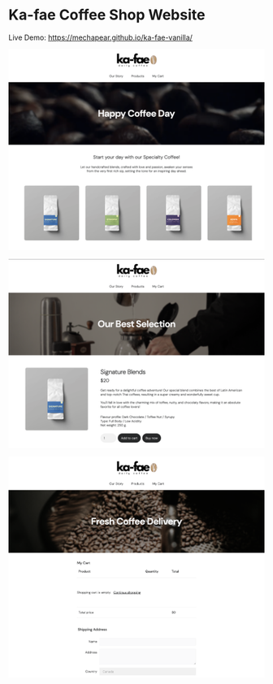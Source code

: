 
# Ka-fae Coffee Shop Website

Live Demo: https://mechapear.github.io/ka-fae-vanilla/


![App Screenshot](https://raw.githubusercontent.com/mechapear/ka-fae-vanilla/main/screenshots/screenshot-home-page.png)

![App Screenshot](https://raw.githubusercontent.com/mechapear/ka-fae-vanilla/main/screenshots/screenshot-products.png)

![App Screenshot](https://raw.githubusercontent.com/mechapear/ka-fae-vanilla/main/screenshots/screenshot-check-out.png)

